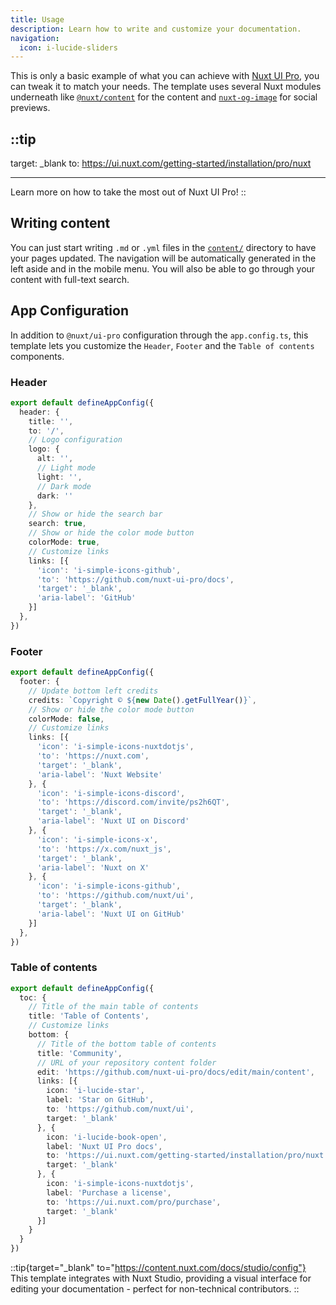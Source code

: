 ```yaml
---
title: Usage
description: Learn how to write and customize your documentation.
navigation:
  icon: i-lucide-sliders
---
```


This is only a basic example of what you can achieve with [Nuxt UI Pro](https://ui.nuxt.com/pro/guide), you can tweak it to match your needs. The template uses several Nuxt modules underneath like [`@nuxt/content`](https://content.nuxt.com) for the content and [`nuxt-og-image`](https://nuxtseo.com/og-image/getting-started/installation) for social previews.

## ::tip

target: \_blank
to: https://ui.nuxt.com/getting-started/installation/pro/nuxt

---

Learn more on how to take the most out of Nuxt UI Pro!
::

## Writing content

You can just start writing `.md` or `.yml` files in the [`content/`](https://content.nuxt.com/usage/content-directory) directory to have your pages updated. The navigation will be automatically generated in the left aside and in the mobile menu. You will also be able to go through your content with full-text search.

## App Configuration

In addition to `@nuxt/ui-pro` configuration through the `app.config.ts`, this template lets you customize the `Header`, `Footer` and the `Table of contents` components.

### Header

```ts [app.config.ts]
export default defineAppConfig({
  header: {
    title: '',
    to: '/',
    // Logo configuration
    logo: {
      alt: '',
      // Light mode
      light: '',
      // Dark mode
      dark: ''
    },
    // Show or hide the search bar
    search: true,
    // Show or hide the color mode button
    colorMode: true,
    // Customize links
    links: [{
      'icon': 'i-simple-icons-github',
      'to': 'https://github.com/nuxt-ui-pro/docs',
      'target': '_blank',
      'aria-label': 'GitHub'
    }]
  },
})
```

### Footer

```ts [app.config.ts]
export default defineAppConfig({
  footer: {
    // Update bottom left credits
    credits: `Copyright © ${new Date().getFullYear()}`,
    // Show or hide the color mode button
    colorMode: false,
    // Customize links
    links: [{
      'icon': 'i-simple-icons-nuxtdotjs',
      'to': 'https://nuxt.com',
      'target': '_blank',
      'aria-label': 'Nuxt Website'
    }, {
      'icon': 'i-simple-icons-discord',
      'to': 'https://discord.com/invite/ps2h6QT',
      'target': '_blank',
      'aria-label': 'Nuxt UI on Discord'
    }, {
      'icon': 'i-simple-icons-x',
      'to': 'https://x.com/nuxt_js',
      'target': '_blank',
      'aria-label': 'Nuxt on X'
    }, {
      'icon': 'i-simple-icons-github',
      'to': 'https://github.com/nuxt/ui',
      'target': '_blank',
      'aria-label': 'Nuxt UI on GitHub'
    }]
  },
})
```

### Table of contents

```ts [app.config.ts]
export default defineAppConfig({
  toc: {
    // Title of the main table of contents
    title: 'Table of Contents',
    // Customize links
    bottom: {
      // Title of the bottom table of contents
      title: 'Community',
      // URL of your repository content folder
      edit: 'https://github.com/nuxt-ui-pro/docs/edit/main/content',
      links: [{
        icon: 'i-lucide-star',
        label: 'Star on GitHub',
        to: 'https://github.com/nuxt/ui',
        target: '_blank'
      }, {
        icon: 'i-lucide-book-open',
        label: 'Nuxt UI Pro docs',
        to: 'https://ui.nuxt.com/getting-started/installation/pro/nuxt',
        target: '_blank'
      }, {
        icon: 'i-simple-icons-nuxtdotjs',
        label: 'Purchase a license',
        to: 'https://ui.nuxt.com/pro/purchase',
        target: '_blank'
      }]
    }
  }
})
```

::tip{target="\_blank" to="https://content.nuxt.com/docs/studio/config"}
This template integrates with Nuxt Studio, providing a visual interface for editing your documentation - perfect for non-technical contributors.
::

